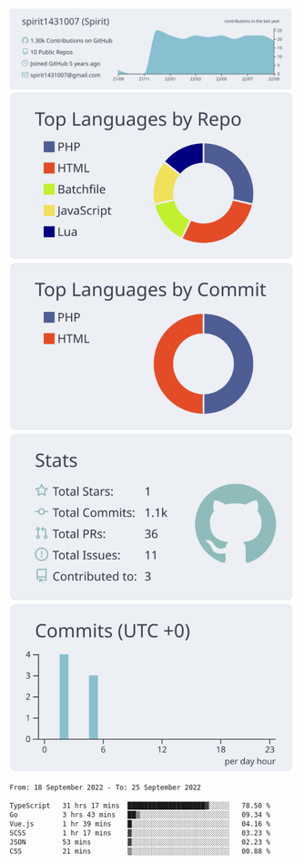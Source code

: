[![](https://raw.githubusercontent.com/spirit1431007/spirit1431007/master/profile-summary-card-output/nord_bright/0-profile-details.svg)](https://git.io/spiritx)
[![](https://raw.githubusercontent.com/spirit1431007/spirit1431007/master/profile-summary-card-output/nord_bright/1-repos-per-language.svg)](https://git.io/spiritx) [![](https://raw.githubusercontent.com/spirit1431007/spirit1431007/master/profile-summary-card-output/nord_bright/2-most-commit-language.svg)](https://git.io/spiritx)
[![](https://raw.githubusercontent.com/spirit1431007/spirit1431007/master/profile-summary-card-output/nord_bright/3-stats.svg)](https://git.io/spiritx) [![](https://raw.githubusercontent.com/spirit1431007/spirit1431007/master/profile-summary-card-output/nord_bright/4-productive-time.svg)](https://git.io/spiritx)

<!--START_SECTION:waka-->

```text
From: 18 September 2022 - To: 25 September 2022

TypeScript   31 hrs 17 mins  ███████████████████▓░░░░░   78.50 %
Go           3 hrs 43 mins   ██▒░░░░░░░░░░░░░░░░░░░░░░   09.34 %
Vue.js       1 hr 39 mins    █░░░░░░░░░░░░░░░░░░░░░░░░   04.16 %
SCSS         1 hr 17 mins    ▓░░░░░░░░░░░░░░░░░░░░░░░░   03.23 %
JSON         53 mins         ▓░░░░░░░░░░░░░░░░░░░░░░░░   02.23 %
CSS          21 mins         ▒░░░░░░░░░░░░░░░░░░░░░░░░   00.88 %
```

<!--END_SECTION:waka-->
